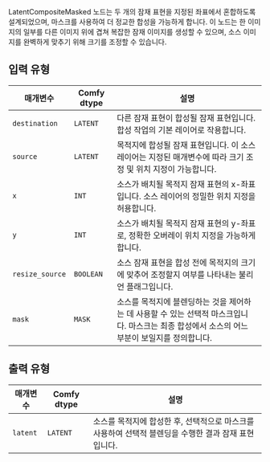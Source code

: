 
LatentCompositeMasked 노드는 두 개의 잠재 표현을 지정된 좌표에서 혼합하도록 설계되었으며, 마스크를 사용하여 더 정교한 합성을 가능하게 합니다. 이 노드는 한 이미지의 일부를 다른 이미지 위에 겹쳐 복잡한 잠재 이미지를 생성할 수 있으며, 소스 이미지를 완벽하게 맞추기 위해 크기를 조정할 수 있습니다.

## 입력 유형

| 매개변수 | Comfy dtype | 설명 |
|-----------|-------------|-------------|
| `destination` | `LATENT`    | 다른 잠재 표현이 합성될 잠재 표현입니다. 합성 작업의 기본 레이어로 작용합니다. |
| `source` | `LATENT`    | 목적지에 합성될 잠재 표현입니다. 이 소스 레이어는 지정된 매개변수에 따라 크기 조정 및 위치 지정이 가능합니다. |
| `x` | `INT`       | 소스가 배치될 목적지 잠재 표현의 x-좌표입니다. 소스 레이어의 정밀한 위치 지정을 허용합니다. |
| `y` | `INT`       | 소스가 배치될 목적지 잠재 표현의 y-좌표로, 정확한 오버레이 위치 지정을 가능하게 합니다. |
| `resize_source` | `BOOLEAN` | 소스 잠재 표현을 합성 전에 목적지의 크기에 맞추어 조정할지 여부를 나타내는 불리언 플래그입니다. |
| `mask` | `MASK`     | 소스를 목적지에 블렌딩하는 것을 제어하는 데 사용할 수 있는 선택적 마스크입니다. 마스크는 최종 합성에서 소스의 어느 부분이 보일지를 정의합니다. |

## 출력 유형

| 매개변수 | Comfy dtype | 설명 |
|-----------|-------------|-------------|
| `latent`  | `LATENT`    | 소스를 목적지에 합성한 후, 선택적으로 마스크를 사용하여 선택적 블렌딩을 수행한 결과 잠재 표현입니다. |

